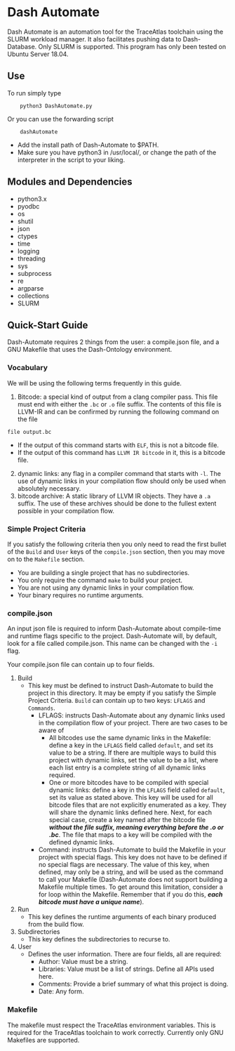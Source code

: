 # Dash Automate
Dash Automate is an automation tool for the TraceAtlas toolchain using the SLURM workload manager. It also facilitates pushing data to Dash-Database. Only SLURM is supported. This program has only been tested on Ubuntu Server 18.04.

## Use
To run simply type

        python3 DashAutomate.py

Or you can use the forwarding script

        dashAutomate

+ Add the install path of Dash-Automate to $PATH.
+ Make sure you have python3 in /usr/local/, or change the path of the interpreter in the script to your liking.

## Modules and Dependencies
* python3.x
* pyodbc
* os
* shutil
* json
* ctypes
* time
* logging
* threading
* sys
* subprocess
* re
* argparse
* collections
* SLURM

## Quick-Start Guide
Dash-Automate requires 2 things from the user: a compile.json file, and a GNU Makefile that uses the Dash-Ontology environment.
### Vocabulary
We will be using the following terms frequently in this guide.
1. Bitcode: a special kind of output from a clang compiler pass. This file must end with either the `.bc` or `.o` file suffix. The contents of this file is LLVM-IR and can be confirmed by running the following command on the file
```
file output.bc
```
   - If the output of this command starts with `ELF`, this is not a bitcode file.
   - If the output of this command has `LLVM IR bitcode` in it, this is a bitcode file.
2. dynamic links: any flag in a compiler command that starts with `-l`. The use of dynamic links in your compilation flow should only be used when absolutely necessary.
3. bitcode archive: A static library of LLVM IR objects. They have a `.a` suffix. The use of these archives should be done to the fullest extent possible in your compilation flow.
### Simple Project Criteria
If you satisfy the following criteria then you only need to read the first bullet of the `Build` and `User` keys of the `compile.json` section, then you may move on to the `Makefile` section.
- You are building a single project that has no subdirectories.
- You only require the command `make` to build your project.
- You are not using any dynamic links in your compilation flow.
- Your binary requires no runtime arguments.
### compile.json
An input json file is required to inform Dash-Automate about compile-time and runtime flags specific to the project. Dash-Automate will, by default, look for a file called compile.json. This name can be changed with the ` -i ` flag.

Your compile.json file can contain up to four fields.
1. Build
   * This key must be defined to instruct Dash-Automate to build the project in this directory. It may be empty if you satisfy the Simple Project Criteria. `Build` can contain up to two keys: `LFLAGS` and `Commands`. 
     - LFLAGS: instructs Dash-Automate about any dynamic links used in the compilation flow of your project. There are two cases to be aware of
       - All bitcodes use the same dynamic links in the Makefile: define a key in the `LFLAGS` field called `default`, and set its value to be a string. If there are multiple ways to build this project with dynamic links, set the value to be a list, where each list entry is a complete string of all dynamic links required.
       - One or more bitcodes have to be compiled with special dynamic links: define a key in the `LFLAGS` field called `default`, set its value as stated above. This key will be used for all bitcode files that are not explicitly enumerated as a key. They will share the dynamic links defined here. Next, for each special case, create a key named after the bitcode file ***without the file suffix, meaning everything before the .o or .bc***. The file that maps to a key will be compiled with the defined dynamic links.
     - Command: instructs Dash-Automate to build the Makefile in your project with special flags. This key does not have to be defined if no special flags are necessary. The value of this key, when defined, may only be a string, and will be used as the command to call your Makefile (Dash-Automate does not support building a Makefile multiple times. To get around this limitation, consider a for loop within the Makefile. Remember that if you do this, ***each bitcode must have a unique name***).
2. Run
   * This key defines the runtime arguments of each binary produced from the build flow. 
3. Subdirectories
   * This key defines the subdirectories to recurse to. 
4. User
   * Defines the user information. There are four fields, all are required:
     - Author: Value must be a string. 
     - Libraries: Value must be a list of strings. Define all APIs used here.
     - Comments: Provide a brief summary of what this project is doing.
     - Date: Any form.

### Makefile
The makefile must respect the TraceAtlas environment variables. This is required for the TraceAtlas toolchain to work correctly. Currently only GNU Makefiles are supported.